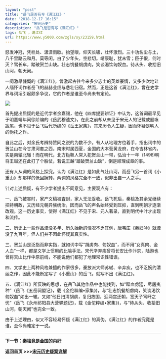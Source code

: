 ```yaml
---
layout: "post"
title: "岳飞是否有写《满江红》"
date: "2018-12-17 16:15"
categories: "宋元历史"
description: "岳飞是否有写《满江红》"
tags: 岳飞 ，满江红
url: https://www.y5000.com/zgls/sy/23159.html
---
```






怒发冲冠，凭栏处、潇潇雨歇。抬望眼，仰天长啸，壮怀激烈。三十功名尘与土，八千里路云和月。莫等闲，白了少年头，空悲切。靖康耻，犹未雪；臣子恨，何时灭？驾长车，踏破贺兰山缺。壮志饥餐胡虏肉，笑谈渴饮匈奴血。待从头、收拾旧山河，朝天阙。

一阕激昂慷慨的《满江红》，曾激起古往今来多少志士的英雄豪情，又多少次地让人缅怀词作者岳飞的赫赫业绩与悲壮归宿。然而，正是这首《满江红》，曾在史学界与词坛引起颇多争议，它的作者是谁至今尚未有定论。

![](https://img.y5000.com/uploads/allimg/170629/8-1F6291A93I06.jpg)

首先提出质疑的是近代学者余嘉锡，他在《四库提要辨证》中认为，这首词最早见于明嘉靖年间徐阶编的《岳武穆遗文》，在此之前却从未见于宋元人的记载或题咏跋尾，也不见于岳飞后代所编的《岳王家集》，其来历令人生疑，因而怀疑是明人的伪托之作。

自此之后，对余氏考辨持赞同之说的为数不少。有人从地理方位着手，指出词中的贺兰山在今甘肃河套之西，南宋时属西夏，金国的大本营黄龙府，在今吉林省内，实是南辕北辙！而在明代，北方鞑靼人常入犯贺兰山一带，弘治十一年（1498)明将王越还在此打了个胜仗，若说王越“踏破贺兰山缺”，倒是顺理成章的事。

还有人从词的风格上探究，认为《满江红》是如此气壮山河，而岳飞另一首词《小重山》却那样的低回婉转，两词的风格完全不一致，似非出自一人之手。

针对上述质疑，有不少学者提出不同意见，主要观点有：

一、岳飞被害时，家产文稿被査封，家人无法妥收。岳飞死后，秦桧及其余党继续把持朝政，又历经元朝异族统治，因而岳飞的声名始终受到压抑，直到明朝才逐渐改观。这一历史事实，使得《满江红》不见于宋、元人著录，直到明代中叶才出现和流传。

二、历史上一些作品湮没多年、历久始新的情况不乏其例，唐韦庄《秦妇吟》就湮没了九百年，但人们并不因此怀疑其真实性。

三、贺兰山是泛指而非实指，就如词中写“胡虏肉、匈奴血”，而不用“女真肉、金人血”一样，都是文学上惯用的比喻手法。宋代辛弃疾曾将长安比作汴京，陆游也曾将天山比作中原前线，不能说他们都犯了地理常识性错误。

四、文学史上两种风格兼擅的作家很多，豪放派大师苏轼、辛弃疾，也不乏婉约清丽之作，因此不能断定写了《小重山》的岳飞，就写不出《满江红》。

五、《满江红》所反映的思想，在岳飞其他作品中也能找到，如“蹀血虏廷，尽屠夷种”（岳飞《五岳祠盟记》，载《金佗粹编•家集》)，与“壮志饥餐胡虏肉，笑谈渴饮匈奴血”如出一辙。又如“他日扫清胡虏，复归故国，迎两宫还朝，宽天子宵旰之忧”（岳飞《永州祁阳县大营驿题记》，载《金佗粹编•家集》)，与“待从头、收拾旧山河，朝天阙”也完全一致。

由于上述理由，似又不容轻易怀疑《满江红》的真伪。《满江红》的作者究竟是谁，至今尚难定于一说。

* * *

**下一节：[秦桧竟是金国的内奸](https://www.y5000.com/zgls/sy/23160.html)**

**返回首页 >>>[宋元历史疑案详解](https://www.y5000.com/zgls/sy/23199.html)**
